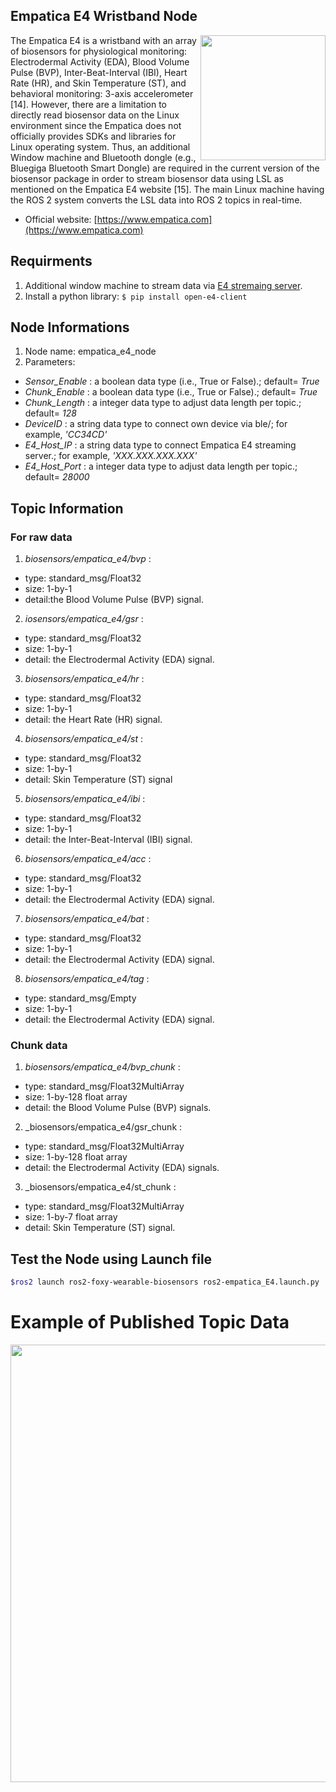 ## Empatica E4 Wristband Node
<img align="right" width="200" src="https://github.com/SMARTlab-Purdue/ros2-foxy-wearable-biosensors/blob/master/media/img/empatica_e4.jpg">
The Empatica E4 is a wristband with an array of biosensors for physiological monitoring: Electrodermal Activity (EDA), Blood Volume Pulse (BVP), Inter-Beat-Interval (IBI), Heart Rate (HR), and Skin Temperature (ST), and behavioral monitoring: 3-axis accelerometer [14]. However, there are a limitation to directly read biosensor data on the Linux environment since the Empatica does not officially provides SDKs and libraries for Linux operating system. Thus, an additional Window machine and Bluetooth dongle (e.g., Bluegiga Bluetooth Smart Dongle) are required in the current version of the biosensor package in order to stream biosensor data using LSL as mentioned on the Empatica E4 website [15]. The main Linux machine having the ROS 2 system converts the LSL data into ROS 2 topics in real-time. 

* Official website: [https://www.empatica.com](https://www.empatica.com)

## Requirments
1) Additional window machine to stream data via [E4 stremaing server](https://developer.empatica.com/windows-streaming-server-usage.html).
2) Install a python library: ```$ pip install open-e4-client```


## Node Informations
1) Node name: empatica_e4_node
2) Parameters: 
  * _Sensor_Enable_ : a boolean data type (i.e., True or False).; default= _True_
  * _Chunk_Enable_ : a boolean data type (i.e., True or False).; default= _True_
  * _Chunk_Length_ : a integer data type to adjust data length per topic.; default= _128_
  * _DeviceID_ : a string data type to connect own device via ble/; for example, _'CC34CD'_
  * _E4_Host_IP_ : a string data type to connect Empatica E4 streaming server.; for example, _'XXX.XXX.XXX.XXX'_
  * _E4_Host_Port_ : a integer data type to adjust data length per topic.; default= _28000_

## Topic Information
### For raw data
1) _biosensors/empatica_e4/bvp_ : 
* type: standard_msg/Float32
* size: 1-by-1 
* detail:the Blood  Volume  Pulse (BVP) signal. 
2) _iosensors/empatica_e4/gsr_ :
* type: standard_msg/Float32
* size: 1-by-1 
* detail: the Electrodermal  Activity  (EDA) signal. 
3) _biosensors/empatica_e4/hr_ : 
* type: standard_msg/Float32
* size: 1-by-1 
* detail: the Heart Rate (HR) signal. 
4) _biosensors/empatica_e4/st_ : 
* type: standard_msg/Float32
* size: 1-by-1 
* detail: Skin Temperature (ST) signal
5) _biosensors/empatica_e4/ibi_ : 
* type: standard_msg/Float32
* size: 1-by-1 
* detail:  the Inter-Beat-Interval (IBI) signal. 
6) _biosensors/empatica_e4/acc_ : 
* type: standard_msg/Float32
* size: 1-by-1 
* detail: the Electrodermal  Activity  (EDA) signal.
7) _biosensors/empatica_e4/bat_ : 
* type: standard_msg/Float32
* size: 1-by-1 
* detail: the Electrodermal  Activity  (EDA) signal.
8) _biosensors/empatica_e4/tag_ : 
* type: standard_msg/Empty
* size: 1-by-1 
* detail: the Electrodermal  Activity  (EDA) signal. 

### Chunk data
1) _biosensors/empatica_e4/bvp_chunk_ : 
* type: standard_msg/Float32MultiArray
* size: 1-by-128 float array
* detail: the Blood  Volume  Pulse (BVP) signals.
2) _biosensors/empatica_e4/gsr_chunk :
* type: standard_msg/Float32MultiArray
* size: 1-by-128 float array
* detail: the Electrodermal  Activity  (EDA) signals.
3) _biosensors/empatica_e4/st_chunk : 
* type: standard_msg/Float32MultiArray
* size: 1-by-7 float array
* detail: Skin Temperature (ST) signal.

## Test the Node using Launch file

```bash
$ros2 launch ros2-foxy-wearable-biosensors ros2-empatica_E4.launch.py
```

# Example of Published Topic Data
<p align="center">
<img src="https://github.com/SMARTlab-Purdue/ros2-foxy-wearable-biosensors/blob/master/media/img/empatica_e4_data.jpg" width="700" >
</p>
